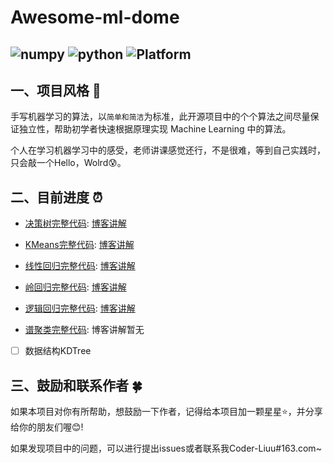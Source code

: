 # Awesome-ml-dome

![numpy](https://img.shields.io/badge/numpy-1.16.3-informational?style=flat&logo=<LOGO_NAME>&logoColor=white&color=2bbc8a)
![python](https://img.shields.io/badge/python->=3.6-informational?style=flat&logo=<LOGO_NAME>&logoColor=white&color=0FD90F)
![Platform](https://img.shields.io/badge/platform-windows%20|%20linux%20|%20macos-green.svg)
----

## 一、项目风格 :watermelon:

手写机器学习的算法，以`简单和简洁`为标准，此开源项目中的个个算法之间尽量保证独立性，帮助初学者快速根据原理实现 Machine Learning 中的算法。

个人在学习机器学习中的感受，老师讲课感觉还行，不是很难，等到自己实践时，只会敲一个Hello，Wolrd:cold_sweat:。

## 二、目前进度 :alarm_clock:
- [决策树完整代码](https://github.com/Coder-Liuu/machine-learning-examples/blob/main/DecisionTree.py): [博客讲解](https://coder-liuu.github.io/2021/02/ml-decision-tree/)
- [KMeans完整代码](https://github.com/Coder-Liuu/machine-learning-examples/blob/main/KMeans.py): [博客讲解](https://coder-liuu.github.io/2021/03/ml-kmeans/)
- [线性回归完整代码](https://github.com/Coder-Liuu/machine-learning-examples/blob/main/LinearRegression.py): [博客讲解](https://coder-liuu.github.io/2021/03/ml-linearregression/)
- [岭回归完整代码](https://github.com/Coder-Liuu/machine-learning-examples/blob/main/RidgeRegression.py): [博客讲解](https://coder-liuu.github.io/2021/03/ml-linearregression/)
- [逻辑回归完整代码](https://github.com/Coder-Liuu/machine-learning-examples/blob/main/LogisticRegression.py): [博客讲解](https://coder-liuu.github.io/2021/03/ml-logisticregression/)

- [谱聚类完整代码](https://github.com/Coder-Liuu/machine-learning-examples/blob/main/SpectralClustering.py): 博客讲解暂无

- [ ] 数据结构KDTree  

## 三、鼓励和联系作者 :four_leaf_clover:

如果本项目对你有所帮助，想鼓励一下作者，记得给本项目加一颗星星:star:，并分享给你的朋友们喔:blush:!

如果发现项目中的问题，可以进行提出issues或者联系我Coder-Liuu#163.com~
